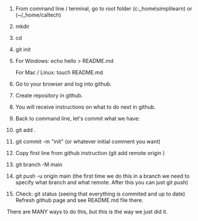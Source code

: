 
1.  From command line / terminal, go to root folder (c:\_home\simplilearn) or (~/_home/caltech)
2.  mkdir <new project name>
3.  cd <new project name>
4.  git init
5.  For Windows:
	echo hello > README.md

	For Mac / Linux:
	touch README.md

6.  Go to your browser and log into github.
7.  Create repository <new project name> in github.
8.  You will receive instructions on what to do next in github.
9.  Back to command line, let's commit what we have:
10. git add .
11. git commit -m "init" (or whatever initial comment you want)
12. Copy first line from github instruction (git add remote origin <some url>)
13. git branch -M main
14.  git push -u origin main       (the first time we do this in a branch we need to specify what branch and what remote.  After this you can just git push)
15.  Check:
	git status (seeing that everything is commited and up to date)
	Refresh github page and see README.md file there.

There are MANY ways to do this, but this is the way we just did it.


